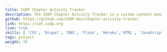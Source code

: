 ```yaml
---
title: SSDP Chapter Activity Tracker 
description: The SSDP Chapter Activity Tracker is a custom content management system the organization uses to track and reward volunteer activity across a global network. Since 2015, I have built and maintained this system across multiple platforms - WordPress, Drupal, Flask, and Ruby on Rails.
github: https://github.com/SSDP-Dev/chapter-activity-tracker
link: https://cat.ssdp.org 
live: true
skills: [ 'CSS', 'Drupal', 'DNS', 'Flask', 'Heroku','HTML', 'JavaScript', 'Python', 'Ruby on Rails', 'WordPress']
tags: project
weight: 70
---
```

